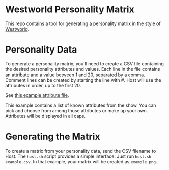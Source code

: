 # Westworld Personality Matrix

This repo contains a tool for generating a personality matrix
in the style of [Westworld](https://www.hbo.com/westworld). 



# Personality Data

To generate a personality matrix, you'll need to create a CSV file containing
the desired personality attributes and values. Each line in the file contains an attribute
and a value between 1 and 20, separated by a comma. Comment lines can be created
by starting the line with #. Host will use the 
attributes in order, up to the first 20. 

See [this example attribute file](example.csv).

This example contains a list of known attributes from the show. You can pick
and choose from among those attributes or make up your own. Attributes
will be displayed in all caps. 


# Generating the Matrix

To create a matrix from your personality data, send the CSV filename to Host. The `host.sh` script
provides a simple interface. Just run `host.sh example.csv`. In that example, your matrix will be created
as `example.png`.
 